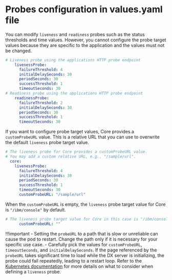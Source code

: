# Probes configuration in values.yaml file

You can modify `liveness` and `readiness` probes such as the status thresholds and time values. However, you cannot configure the probe target values because they are specific to the application and the values must not be changed.

```yaml
# Liveness probe using the applications HTTP probe endpoint 
    livenessProbe:
      failureThreshold: 4
      initialDelaySeconds: 30
      periodSeconds: 30
      successThreshold: 1
      timeoutSeconds: 30
# Readiness probe using the applications HTTP probe endpoint
    readinessProbe:
      failureThreshold: 2
      initialDelaySeconds: 30
      periodSeconds: 30
      successThreshold: 1
      timeoutSeconds: 30
```

If you want to configure probe target values, Core provides a `customProbeURL` value.  This is a relative URL that you can use to overwrite the default `liveness` probe target value.

```yaml
# The liveness probe for Core provides a customProbeURL value. 
# You may add a custom relative URL, e.g., "/sample/url". 
  core:  
    livenessProbe:
      failureThreshold: 4
      initialDelaySeconds: 30
      periodSeconds: 30
      successThreshold: 1
      timeoutSeconds: 30
      customProbeURL: "/sample/url"
```

When the `customProbeURL` is empty, the `liveness` probe target value for Core is `"/ibm/console"` by default.

```yaml
# The liveness probe target value for Core in this case is "/ibm/console"
      customProbeURL: ""
```

!!!important
    - Setting the `probeURL` to a path that is slow or unreliable can cause the pod to restart. Change the path only if it is necessary for your specific use case.
    - Carefully pick the values for `customProbeURL`, `timeoutSeconds`, and `initialDelaySeconds`. If the page referenced by the `probeURL` takes significant time to load while the DX server is initializing, the probe could fail repeatedly, leading to a restart loop. Refer to the [Kubernetes documentation](https://kubernetes.io/docs/tasks/configure-pod-container/configure-liveness-readiness-startup-probes/#configure-probes) for more details on what to consider when defining a `liveness` probe.